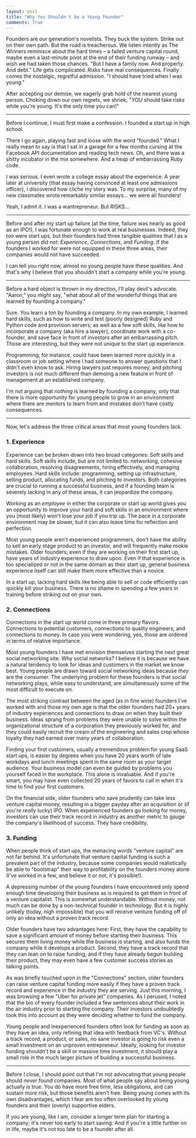 ```yaml
---
layout: post
title: "Why You Shouldn't be a Young Founder"
comments: True
---
```


Founders are our generation's novelists. They buck the system. Strike out on
their own path. But the road is treacherous. We listen intently as The
Winners reminisce about the hard times – a failed venture capital round, maybe
even a last-minute pivot at the end of their funding runway – and wish we had
taken those chances. "But I have a family now. And property. And debt." Life
gets complicated. Risks have real consequences. Finally comes the nostalgic,
regretful admission. "I should have tried when I was young."

After accepting our demise, we eagerly grab hold of the nearest young person.
Choking down our own regrets, we shriek, "_YOU_ should take risks while you're
young. It's the only time you can!"

------------------

Before I continue, I must first make a confession. I founded a start up in high
school.

There I go again, playing fast and loose with the word "founded." What I really
mean to say is that I sat in a garage for a few months cursing at the Facebook
API documentation and reading tech news. Oh, and there was a shitty incubator
in the mix somewhere. And a heap of embarrassing Ruby code.

I was serious. I even wrote a college essay about the experience. A year later
at university (that essay having convinced at least one admissions officer),
I discovered how cliche my story was. To my surprise, many of my new classmates
wrote remarkably similar essays... we were all founders!

Yeah, I admit it. I was a wantrepreneur. But _RISKS_...

---------------

Before and after my start up failure (at the time, failure was nearly as good
as an IPO!), I was fortunate enough to work at real businesses.  Indeed, they
too were start ups, but their founders had three tangible qualities that I as
a young person did not: *Experience*, *Connections*, and *Funding*. If the
founders I worked for were not equipped in these three areas, their companies
would not have succeeded. 

I can tell you right now, almost no young people have these qualities. And
that's why I believe that you shouldn't start a company while you're young.

-------------

Before a hard object is thrown in my direction, I'll play devil's advocate.
"Aaron," you might say, "what about all of the wonderful things that are
learned by founding a company."

Sure. You learn a ton by founding a company. In my own example, I learned hard
skills, such as how to write and test (poorly designed) Ruby and Python code
and provision servers; as well as a few soft skills, like how to incorporate
a company (aka hire a lawyer), coordinate work with a co-founder, and save face
in front of investors after an embarrassing pitch. Those are interesting, but
they were not unique to the start up experience.

Programming, for instance, could have been learned more quickly in a classroom
or job setting where I had someone to answer questions that I didn't even know
to ask. Hiring lawyers just requires money, and pitching investors is not much
different than demoing a new feature in front of management at an established
company.

I'm not arguing that _nothing_ is learned by founding a company, only that
there is more opportunity for young people to grow in an environment where
there are mentors to learn from and mistakes don't have costly consequences.

--------------

Now, let's address the three critical areas that most young founders lack.

### 1. Experience

Experience can be broken down into two broad categories: Soft skills and hard
skills. Soft skills include, but are not limited to: networking, cohesive
collaboration, resolving disagreements, hiring effectively, and managing
employees. Hard skills include: programming, setting up infrastructure, selling
product, allocating funds, and pitching to investors. Both categories are
crucial to running a successful business, and if a founding team is severely
lacking in any of these areas, it can jeopardize the company.

Working as an _employee_ in either the corporate or start up world gives you an
opportunity to improve your hard and soft skills in an environment where you
(most likely) won't lose your job if you trip up. The pace in a corporate
environment may be slower, but it can also leave time for reflection and
perfection. 

Most young people aren't experienced programmers, don't have the ability to
sell an early stage product to an investor, and will frequently make rookie
mistakes. Older founders, even if they are working on their first start up,
have years of industry experience to draw upon. Even if that experience is too
specialized or not in the same domain as their start up, general business
experience itself can still make them more effective than a novice.

In a start up, lacking hard skills like being able to sell or code efficiently
can quickly kill your business. There is no shame in spending a few years in
training before striking out on your own.

### 2. Connections

Connections in the start up world come in three primary flavors. Connections to
potential customers, connections to quality engineers, and connections to
money. In case you were wondering, yes, those are ordered in terms of relative
importance.

Most young founders I have met envision themselves starting the next great
social networking site. Why social networks? I believe it is because we have
a natural tendency to look for ideas and customers in the market we know best.
Young people are drawn toward social networking ideas because _they_ are the
consumer. The underlying problem for these founders is that social networking
plays, while easy to understand, are simultaneously some of the most difficult
to execute on.

The most striking contrast between the aged (as in fine wine) founders I've
worked with and those my own age is that the older founders had 20+ years of
industry experiences and connections to draw on when they built their business.
Ideas sprang from problems they were unable to solve within the organizational
structure of a corporation they previously worked for, and they could easily
recruit the cream of the engineering and sales crop whose loyalty they had
earned over many years of collaboration.

Finding your first customers, usually a tremendous problem for young SaaS start
ups, is easier by degrees when you have 20 years worth of late workdays and
lunch meetings spent in the same room as your target audience. Your business
model can even be guided by problems you yourself faced in the workplace. This
alone is invaluable. And if you're smart, you may have even collected 20 years
of favors to call in when it's time to find your first customers.

On the financial side, older founders who save prudently can take less venture
capital money, resulting in a bigger payday after an acquisition or (if you're
_really_ lucky) IPO. When experienced founders go looking for money, investors
can use their track record in industry as another metric to gauge the company's
likelihood of success. They have credibility.

### 3. Funding

When people think of start ups, the menacing words "venture capital" are not
far behind. It's unfortunate that venture capital funding is such a prevalent
part of the industry, because some companies would realistically be able to
"bootstrap" their way to profitability on the founders money alone (I've worked
in a few, and believe it or not, it's possible!).

A depressing number of the young founders I have encountered only spend enough
time developing their business as is required to get them in front of a venture
capitalist. This is somewhat understandable. Without money, not much can be
done by a non-technical founder in technology. But it is highly unlikely
(today, nigh impossible) that you will receive venture funding off of only an
idea without a proven track record.

Older founders have two advantages here: First, they have the capability to
save a significant amount of money before starting their business. This secures
them living money while the business is starting, and also funds the company
while it develops a product. Second, they have a track record that they can
lean on to raise funding, and if they have already begun building their
product, they may even have a few customer success stories as talking
points.

As was briefly touched upon in the "Connections" section, older founders can
raise venture capital funding more easily if they have a proven track record
and experience in the industry they are serving. Just this morning, I was
browsing a few "Uber for private jet" companies. As I perused, I noted that the
bio of every founder included a few sentences about their work in the air
industry prior to starting the company. Their investors undoubtedly took this
into account as they were deciding whether to fund the company.

Young people and inexperienced founders often look for funding as soon as they
have an idea, only refining that idea with feedback from VC's. Without a track
record, a product, or sales, no sane investor is going to risk even a small
investment on an unproven entrepreneur. Ideally, looking for investor funding
shouldn't be a skill or massive time investment, it should play a small role in
the much larger picture of building a successful business.

---------------------

Before I close, I should point out that I'm not advocating that young people
should _never_ found companies. Most of what people say about being young
actually _is_ true. You do have more free time, less obligations, and can
sustain more risk, but those benefits aren't free. Being young comes with its
own disadvantages, which I fear are too often overlooked by young founders and
their (overly) supportive elders.

If you are young, like I am, consider a longer term plan for starting
a company; it's never too early to start saving. And if you're a little further
on in life, maybe it's not too late to be a founder after all.
